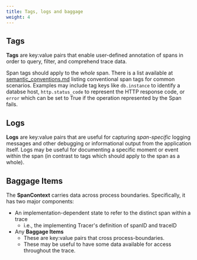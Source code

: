```yaml
---
title: Tags, logs and baggage
weight: 4
---
```


## Tags

**Tags** are key:value pairs that enable user-defined annotation of spans in order to query, filter, and comprehend trace data.

Span tags should apply to the _whole_ span. There is a list available at [semantic_conventions.md](https://github.com/opentracing/specification/blob/master/semantic_conventions.md) listing conventional span tags for common scenarios. Examples may include tag keys like `db.instance` to identify a databse host, `http.status_code` to represent the HTTP response code, or `error` which can be set to True if the operation represented by the Span fails.

## Logs

**Logs** are key:value pairs that are useful for capturing _span-specific_ logging messages and other debugging or informational output from the application itself.  Logs may be useful for documenting a specific moment or event within the span (in contrast to tags which should apply to the span as a whole).

## Baggage Items

The **SpanContext** carries data across process boundaries. Specifically, it has two major components:

- An implementation-dependent state to refer to the distinct span within a trace
    - i.e., the implementing Tracer's definition of spanID and traceID
- Any **Baggage Items**
    - These are key:value pairs that cross process-boundaries.
    - These may be useful to have some data available for access throughout the trace.
